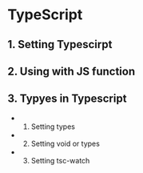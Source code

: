 # TypeScript

## 1. Setting Typescirpt

## 2. Using with JS function

## 3. Typyes in Typescript
- 1. Setting types
- 2. Setting void or types
- 3. Setting tsc-watch
